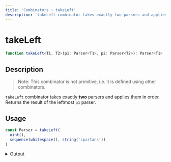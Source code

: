 ```yaml
---
title: 'Сombinators › takeLeft'
description: 'takeLeft combinator takes exactly two parsers and applies them in order. Returns the result of the leftmost parser.'
---
```


# takeLeft

```typescript {{ withLineNumbers: false }}
function takeLeft<T1, T2>(p1: Parser<T1>, p2: Parser<T2>): Parser<T1>
```

## Description

> Note: This combinator is not primitive, i.e. it is defined using other combinators.

`takeLeft` combinator takes exactly **two** parsers and applies them in order. Returns the result of the leftmost `p1` parser.

## Usage

```typescript
const Parser = takeLeft(
  uint(),
  sequence(whitespace(), string('spartans'))
)
```

<details>
  <summary>Output</summary>

  ### Success

  ```typescript
  run(Parser).with('42 spartans')

  {
    kind: 'success',
    state: { text: '42 spartans', index: 11 },
    value: 42
  }
  ```

  ### Failure

  ```typescript
  run(Parser).with('300 haskellers')

  {
    kind: 'failure',
    state: { text: '300 haskellers', index: 4 },
    expected: 'spartans'
  }
  ```
</details>
